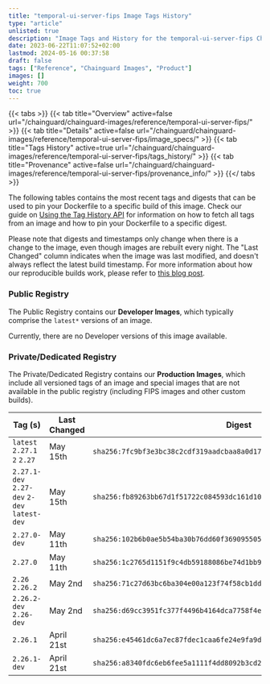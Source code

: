 ```yaml
---
title: "temporal-ui-server-fips Image Tags History"
type: "article"
unlisted: true
description: "Image Tags and History for the temporal-ui-server-fips Chainguard Image"
date: 2023-06-22T11:07:52+02:00
lastmod: 2024-05-16 00:37:58
draft: false
tags: ["Reference", "Chainguard Images", "Product"]
images: []
weight: 700
toc: true
---
```


{{< tabs >}}
{{< tab title="Overview" active=false url="/chainguard/chainguard-images/reference/temporal-ui-server-fips/" >}}
{{< tab title="Details" active=false url="/chainguard/chainguard-images/reference/temporal-ui-server-fips/image_specs/" >}}
{{< tab title="Tags History" active=true url="/chainguard/chainguard-images/reference/temporal-ui-server-fips/tags_history/" >}}
{{< tab title="Provenance" active=false url="/chainguard/chainguard-images/reference/temporal-ui-server-fips/provenance_info/" >}}
{{</ tabs >}}

The following tables contains the most recent tags and digests that can be used to pin your Dockerfile to a specific build of this image. Check our guide on [Using the Tag History API](/chainguard/chainguard-images/using-the-tag-history-api/) for information on how to fetch all tags from an image and how to pin your Dockerfile to a specific digest.

Please note that digests and timestamps only change when there is a change to the image, even though images are rebuilt every night. The "Last Changed" column indicates when the image was last modified, and doesn't always reflect the latest build timestamp. For more information about how our reproducible builds work, please refer to [this blog post](https://www.chainguard.dev/unchained/reproducing-chainguards-reproducible-image-builds).

### Public Registry
The Public Registry contains our **Developer Images**, which typically comprise the `latest*` versions of an image.

Currently, there are no Developer versions of this image available.

### Private/Dedicated Registry
The Private/Dedicated Registry contains our **Production Images**, which include all versioned tags of an image and special images that are not available in the public registry (including FIPS images and other custom builds).

| Tag (s)                                       | Last Changed | Digest                                                                    |
|-----------------------------------------------|--------------|---------------------------------------------------------------------------|
|  `latest` `2.27.1` `2` `2.27`                 | May 15th     | `sha256:7fc9bf3e3bc38c2cdf319aadcbaa8a0d170e17e1369f00823b6df03e19f6a959` |
|  `2.27.1-dev` `2.27-dev` `2-dev` `latest-dev` | May 15th     | `sha256:fb89263bb67d1f51722c084593dc161d10ca90eac07fa23bcd841703352f4a90` |
|  `2.27.0-dev`                                 | May 11th     | `sha256:102b6b0ae5b54ba30b76dd60f36909550572acf0aafe981d09f71106e89dcecf` |
|  `2.27.0`                                     | May 11th     | `sha256:1c2765d1151f9c4db59188086be74d1bb928257b90d7a553be5d71dfcb3f53cd` |
|  `2.26` `2.26.2`                              | May 2nd      | `sha256:71c27d63bc6ba304e00a123f74f58cb1dd7f902f439e7aae87b7e4d27b9bb7f8` |
|  `2.26.2-dev` `2.26-dev`                      | May 2nd      | `sha256:d69cc3951fc377f4496b4164dca7758f4e30a324b0480adbaaa0eb4fdda0014b` |
|  `2.26.1`                                     | April 21st   | `sha256:e45461dc6a7ec87fdec1caa6fe24e9fa9d670480c80cf59062acc02460e58d31` |
|  `2.26.1-dev`                                 | April 21st   | `sha256:a8340fdc6eb6fee5a1111f4dd8092b3cd2596affe9a77f9b67b639d52794222e` |

